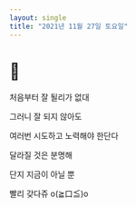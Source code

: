 ```yaml
---
layout: single
title: "2021년 11월 27일 토요일"
---
```


# 👻

처음부터 잘 될리가 없대

그러니 잘 되지 않아도

여러번 시도하고 노력해야 한단다

달라질 것은 분명해

단지 지금이 아닐 뿐

빨리 갖다쥬 o(≧口≦)o
